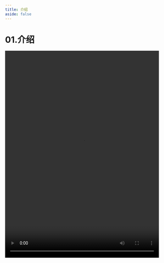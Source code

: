 ```yaml
---
title: 介绍
aside: false
---
```


# 01.介绍

<video autoplay src="http://qn.chinavanes.com/nodejs/module-27/01.介绍.mp4" controls controlsList="nodownload" width="100%" height="680"/>


